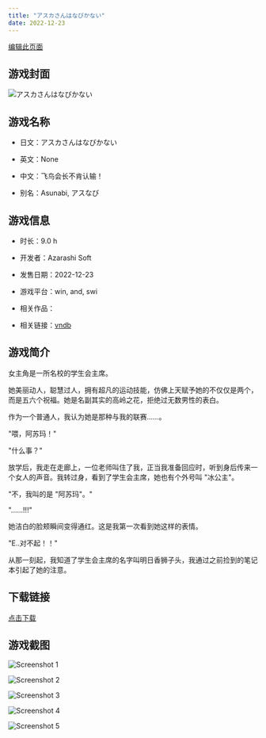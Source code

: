 ```yaml
---
title: "アスカさんはなびかない"
date: 2022-12-23
---
```

[编辑此页面](https://github.com/ACG-3/ADV3-source/blob/main/source/_posts/games/%E3%82%A2%E3%82%B9%E3%82%AB%E3%81%95%E3%82%93%E3%81%AF%E3%81%AA%E3%81%B3%E3%81%8B%E3%81%AA%E3%81%84.md)

## 游戏封面

![アスカさんはなびかない](https%3A//pan.timero.xyz/onedrive/img_lib_001/%E3%82%A2%E3%82%B9%E3%82%AB%E3%81%95%E3%82%93%E3%81%AF%E3%81%AA%E3%81%B3%E3%81%8B%E3%81%AA%E3%81%84_cover.avif)


## 游戏名称

- 日文：アスカさんはなびかない
- 英文：None
- 中文：飞鸟会长不肯认输！

- 别名：Asunabi, アスなび


## 游戏信息

- 时长：9.0 h
- 开发者：Azarashi Soft
- 发售日期：2022-12-23
- 游戏平台：win, and, swi
- 相关作品：

- 相关链接：[vndb](https://vndb.org/v37843)


## 游戏简介

女主角是一所名校的学生会主席。

她美丽动人，聪慧过人，拥有超凡的运动技能，仿佛上天赋予她的不仅仅是两个，而是五六个祝福。她是名副其实的高岭之花，拒绝过无数男性的表白。

作为一个普通人，我认为她是那种与我的联赛......。

"喂，阿苏玛！"

"什么事？"

放学后，我走在走廊上，一位老师叫住了我，正当我准备回应时，听到身后传来一个女人的声音。我转过身，看到了学生会主席，她也有个外号叫 "冰公主"。

"不，我叫的是 "阿苏玛"。"

"......!!!"

她洁白的脸颊瞬间变得通红。这是我第一次看到她这样的表情。

"E..对不起！！"

从那一刻起，我知道了学生会主席的名字叫明日香狮子头，我通过之前捡到的笔记本引起了她的注意。




## 下载链接

[点击下载](https://pan.timero.xyz/onedrive/adv_lib_001/%E3%82%A2%E3%82%B9%E3%82%AB%E3%81%95%E3%82%93%E3%81%AF%E3%81%AA%E3%81%B3%E3%81%8B%E3%81%AA%E3%81%84)


## 游戏截图


![Screenshot 1](https%3A//pan.timero.xyz/onedrive/img_lib_001/%E3%82%A2%E3%82%B9%E3%82%AB%E3%81%95%E3%82%93%E3%81%AF%E3%81%AA%E3%81%B3%E3%81%8B%E3%81%AA%E3%81%84_Screenshot_1.avif)

![Screenshot 2](https%3A//pan.timero.xyz/onedrive/img_lib_001/%E3%82%A2%E3%82%B9%E3%82%AB%E3%81%95%E3%82%93%E3%81%AF%E3%81%AA%E3%81%B3%E3%81%8B%E3%81%AA%E3%81%84_Screenshot_2.avif)

![Screenshot 3](https%3A//pan.timero.xyz/onedrive/img_lib_001/%E3%82%A2%E3%82%B9%E3%82%AB%E3%81%95%E3%82%93%E3%81%AF%E3%81%AA%E3%81%B3%E3%81%8B%E3%81%AA%E3%81%84_Screenshot_3.avif)

![Screenshot 4](https%3A//pan.timero.xyz/onedrive/img_lib_001/%E3%82%A2%E3%82%B9%E3%82%AB%E3%81%95%E3%82%93%E3%81%AF%E3%81%AA%E3%81%B3%E3%81%8B%E3%81%AA%E3%81%84_Screenshot_4.avif)

![Screenshot 5](https%3A//pan.timero.xyz/onedrive/img_lib_001/%E3%82%A2%E3%82%B9%E3%82%AB%E3%81%95%E3%82%93%E3%81%AF%E3%81%AA%E3%81%B3%E3%81%8B%E3%81%AA%E3%81%84_Screenshot_5.avif)


